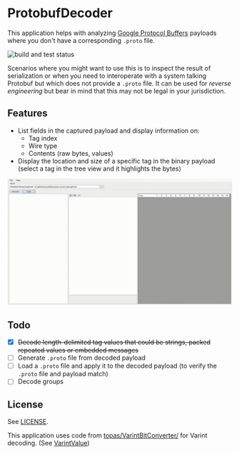 # ProtobufDecoder

This application helps with analyzing [Google Protocol Buffers](https://developers.google.com/protocol-buffers) payloads where you don't have a corresponding `.proto` file.

![build and test status](https://github.com/sandermvanvliet/ProtobufDecoder/workflows/build-and-test/badge.svg)

Scenarios where you might want to use this is to inspect the result of serialization or when you need to interoperate with a system talking Protobuf but which does not provide a `.proto` file. 
It can be used for _reverse engineering_ but bear in mind that this may not be legal in your jurisdiction.

## Features

- List fields in the captured payload and display information on:
  - Tag index
  - Wire type
  - Contents (raw bytes, values) 
- Display the location and size of a specific tag in the binary payload (select a tag in the tree view and it highlights the bytes)

![animated application demo](./app-demo.gif)

## Todo

- [X] ~~Decode length-delimited tag values that could be strings, packed repeated values or embedded messages~~
- [ ] Generate `.proto` file from decoded payload
- [ ] Load a `.proto` file and apply it to the decoded payload (to verify the `.proto` file and payload match)
- [ ] Decode groups

## License

See [LICENSE](./LICENSE).

This application uses code from [topas/VarintBitConverter/](https://github.com/topas/VarintBitConverter/) for Varint decoding. (See [VarintValue](./src/ProtobufDecoder/VarintValue.cs))

